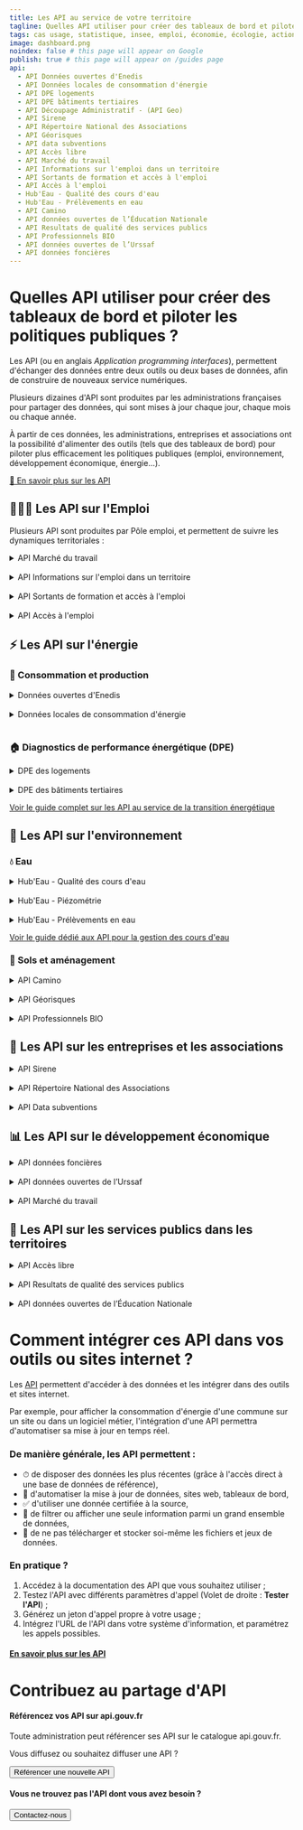 ```yaml
---
title: Les API au service de votre territoire
tagline: Quelles API utiliser pour créer des tableaux de bord et piloter les politiques publiques ?
tags: cas usage, statistique, insee, emploi, économie, écologie, action publique
image: dashboard.png
noindex: false # this page will appear on Google
publish: true # this page will appear on /guides page
api:
  - API Données ouvertes d'Enedis
  - API Données locales de consommation d'énergie
  - API DPE logements
  - API DPE bâtiments tertiaires
  - API Découpage Administratif - (API Geo)
  - API Sirene
  - API Répertoire National des Associations
  - API Géorisques
  - API data subventions
  - API Accès libre
  - API Marché du travail
  - API Informations sur l'emploi dans un territoire
  - API Sortants de formation et accès à l'emploi
  - API Accès à l'emploi
  - Hub'Eau - Qualité des cours d'eau
  - Hub'Eau - Prélèvements en eau
  - API Camino
  - API données ouvertes de l’Éducation Nationale
  - API Resultats de qualité des services publics
  - API Professionnels BIO
  - API données ouvertes de l’Urssaf
  - API données foncières
---
```


# Quelles API utiliser pour créer des tableaux de bord et piloter les politiques publiques ?

Les API (ou en anglais *Application programming interfaces*), permettent d'échanger des données entre deux outils ou deux bases de données, afin de construire de nouveaux service numériques.

Plusieurs dizaines d'API sont produites par les administrations françaises pour partager des données, qui sont mises à jour chaque jour, chaque mois ou chaque année.

À partir de ces données, les administrations, entreprises et associations ont la possibilité d'alimenter des outils (tels que des tableaux de bord) pour piloter plus efficacement les politiques publiques (emploi, environnement, développement économique, énergie...).

[🔎 En savoir plus sur les API](https://api.gouv.fr/guides/api-definition)

## 👩🏽‍💻 Les API sur l'Emploi

Plusieurs API sont produites par Pôle emploi, et permettent de suivre les dynamiques territoriales :

<details>
<summary>API Marché du travail</summary>
Cette API de Pôle emploi permet d'évaluer la situation de l'emploi sur un territoire - tensions, métiers, dynamique.

<Button href="https://api.gouv.fr/les-api/api-marche-travail">Accéder à l'API</Button>
</details>

<br>

<details>
<summary>API Informations sur l'emploi dans un territoire</summary>
Cette API permet d'accéder à toutes les données clés sur l'emploi pour comprendre un territoire - population, établissements, salariés

<Button href="https://api.gouv.fr/les-api/api-informations-emploi-territoire">Accéder à l'API</Button>
</details>

<br>

<details>
<summary>API Sortants de formation et accès à l'emploi</summary>
Cette API permet de mieux appréhender les parcours formations des demandeurs d'emploi, selon les territoires.

<Button href="https://api.gouv.fr/les-api/api-acces-emploi">Accéder à l'API</Button>
</details>

<br>

<details>
<summary>API Accès à l'emploi</summary>
Cette API permet de connaître les taux d'accès à l'emploi par métier recherché et par territoire.

<Button href="https://api.gouv.fr/les-api/api-acces-emploi">Accéder à l'API</Button>
</details>

## ⚡️ Les API sur l'énergie

### 🔌 Consommation et production

<details>
<summary>Données ouvertes d'Enedis</summary>
L'API Données ouvertes d'Enedis permet d'accéder aux données sur les productions et consommations d'énergie au niveau national et local, ainsi qu'aux données sur les infrastructures.

<Button href="https://api.gouv.fr/les-api/api-donnees-ouvertes-enedis">Accéder à l'API</Button>
</details>

<br>

<details>
<summary>Données locales de consommation d'énergie</summary>
L'API Données locales de consommation d'énergie permet de suivre la consommation d'électricite, gaz, livraison de chaleur, froid et les ventes de carburants.

<Button href="https://api.gouv.fr/les-api/api-donnees-locales-energie">Accéder à l'API</Button>
</details>

<br>

### 🏠 Diagnostics de performance énergétique (DPE)

<details>
<summary>DPE des logements</summary>
Cette API donne accès au recensement des diagnostics de performance énergétique (DPE) pour la France entière.

<Button href="https://api.gouv.fr/les-api/api_dpe_logements">Accéder à l'API</Button>
</details>

<br>

<details>
<summary>DPE des bâtiments tertiaires</summary>
Cette API donne accès au recensement des diagnostics de performance énergétique (DPE) des bâtiments tertiaires de la France entière.

<Button href="https://api.gouv.fr/les-api/api_dpe_batiments_publics">Accéder à l'API</Button>
</details>

[Voir le guide complet sur les API au service de la transition énergétique](https://api.gouv.fr/guides/api-energie)

## 🌳 Les API sur l'environnement

### 💧 Eau

<details>
<summary>Hub'Eau - Qualité des cours d'eau</summary>
Cette API permmet de connaître les mesures de qualité physico-chimique des cours d'eau.

<Button href="https://api.gouv.fr/les-api/api_hubeau_qualite_rivieres">Accéder à l'API</Button>
</details>

<br>

<details>
<summary>Hub'Eau - Piézométrie</summary>
Cette API permmet de connaître le niveau des nappes d'eau souterraine

<Button href="https://api.gouv.fr/les-api/api_hubeau_piezometrie">Accéder à l'API</Button>
</details>

<br>

<details>
<summary>Hub'Eau - Prélèvements en eau</summary>
L'API Prélèvements en eau fournit des informations sur les volumes annuels directement prélevés sur la ressource en eau.

<Button href="https://api.gouv.fr/les-api/api_hubeau_prelevements">Accéder à l'API</Button>
</details>

[Voir le guide dédié aux API pour la gestion des cours d'eau](https://api.gouv.fr/guides/utiliser-api-eau)

### 🌾 Sols et aménagement

<details>
<summary>API Camino</summary>
Cette API permet d'utiliser le cadastre minier pour mieux gérer les projets

<Button href="https://api.gouv.fr/les-api/api-camino">Accéder à l'API</Button>
</details>

<br>

<details>
<summary>API Géorisques</summary>
L'API Géorisques permet de connaître les risques naturels et technologiques liés à un territoire

<Button href="https://api.gouv.fr/les-api/api-georisques">Accéder à l'API</Button>
</details>

<br>

<details>
<summary>API Professionnels BIO</summary>
Cette API permet d'accéder à la liste des producteurs, transformateurs et commercants engagés en bio et notifiés auprès de l’Agence Bio

<Button href="https://api.gouv.fr/les-api/api-professionnels-bio">Accéder à l'API</Button>
</details>

## 🏢 Les API sur les entreprises et les associations

<details>
<summary>API Sirene</summary>
L'API Sirene permet d'accéder aux informations concernant les entreprises et les établissements immatriculés au répertoire interadministratif Sirene de l'Insee.

<Button href="https://api.gouv.fr/les-api/sirene_v3">Accéder à l'API</Button>
</details>

<br>

<details>
<summary>API Répertoire National des Associations</summary>
Cette API donne accès au registre public des associations.

<Button href="https://api.gouv.fr/les-api/api_rna">Accéder à l'API</Button>
</details>

<br>

<details>
<summary>API Data subventions</summary>
Cette API donne accès aux données sur les subventions attribuées aux associations

<Button href="https://api.gouv.fr/les-api/api-data-subventions">Accéder à l'API</Button>
</details>

## 📊 Les API sur le développement économique

<details>
<summary>API données foncières</summary>
Accéder aux indicateur et statistiques détaillées sur les transactions immobilières dans votre territoire

<Button href="https://api.gouv.fr/les-api/api-donnees-foncieres">Accéder à l'API</Button>
</details>

<br>

<details>
<summary>API données ouvertes de l’Urssaf</summary>
Cette API permet d'accéder au catalogue Open.Urssaf : les jeux de données open data sur les effectifs dans les entreprises, les embauches, les autoentrepreneurs...)

<Button href="https://api.gouv.fr/les-api/api-open-data-urssaf">Accéder à l'API</Button>
</details>

<br>

<details>
<summary>API Marché du travail</summary>
Cette API de Pôle emploi permet d'évaluer la situation de l'emploi sur un territoire - tensions, métiers, dynamique.

<Button href="https://api.gouv.fr/les-api/api-marche-travail">Accéder à l'API</Button>
</details>

## 🏫 Les API sur les services publics dans les territoires

<details>
<summary>API Accès libre</summary>
Cette API permet de savoir si un établissement recevant du public est accessible aux personnes en situation de handicap

<Button href="https://api.gouv.fr/les-api/api-acces-libre">Accéder à l'API</Button>
</details>

<br>

<details>
<summary>API Resultats de qualité des services publics</summary>
Cette API donne accès aux résultats de qualité des services publics de près de 15000 structures en France

<Button href="https://api.gouv.fr/les-api/api-services-publics-resultats">Accéder à l'API</Button>
</details>

<br>

<details>
<summary>API données ouvertes de l’Éducation Nationale</summary>
Cette API permet d'accéder à toutes les données sur les écoles, collèges, et les lycées.

<Button href="https://api.gouv.fr/les-api/api_open_data_education_nationale">Accéder à l'API</Button>
</details>

# Comment intégrer ces API dans vos outils ou sites internet ?

Les [API](/guides/api-definition) permettent d'accéder à des données et les intégrer dans des outils et sites internet. 

Par exemple, pour afficher la consommation d'énergie d'une commune sur un site ou dans un logiciel métier, l'intégration d'une API permettra d'automatiser sa mise à jour en temps réel.

### De manière générale, les API permettent :
- ⏱ de disposer des données les plus récentes (grâce à l'accès direct à une base de données de référence),
- 🤖 d'automatiser la mise à jour de données, sites web, tableaux de bord,
- ✅ d'utiliser une donnée certifiée à la source,
- 🔎 de filtrer ou afficher une seule information parmi un grand ensemble de données,
- 📂 de ne pas télécharger et stocker soi-même les fichiers et jeux de données.

### En pratique ?

1. Accédez à la documentation des API que vous souhaitez utiliser ;
2. Testez l'API avec différents paramètres d'appel (Volet de droite : **Tester l'API**) ;
3. Générez un jeton d'appel propre à votre usage ;
4. Intégrez l'URL de l'API dans votre système d'information, et paramétrez les appels possibles.

#### [En savoir plus sur les API](https://api.gouv.fr/guides/api-definition)

# Contribuez au partage d'API

#### Référencez vos API sur api.gouv.fr 

Toute administration peut référencer ses API sur le catalogue api.gouv.fr.

Vous diffusez ou souhaitez diffuser une API ?

<Button href="https://api.gouv.fr/nouvelle-api">Référencer une nouvelle API</Button>

#### Vous ne trouvez pas l'API dont vous avez besoin ?

<Button href="/parcours-client?source=preFooter">Contactez-nous</Button>
